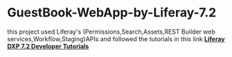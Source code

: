 # GuestBook-WebApp-by-Liferay-7.2
this project used Liferay's
(Permissions,Search,Assets,REST Builder web services,Workflow,Staging)APIs
and followed the tutorials in this link 
**[Liferay DXP 7.2 Developer Tutorials](https://help.liferay.com/hc/en-us/articles/360032887552-Introduction-to-Developing-a-Web-Application)**
